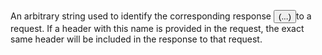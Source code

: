 An arbitrary string used to identify the corresponding response <button id="requestDescriptionButton" onclick="showRequestDescription()">(...)</button><span id="requestDescription">to a request.  If a header with this name is provided in the request, the exact same header will be included in the response to that request.